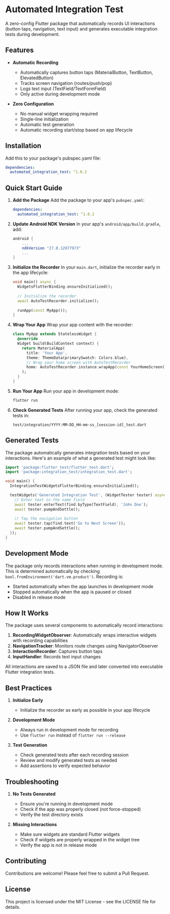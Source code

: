 # Automated Integration Test

A zero-config Flutter package that automatically records UI interactions (button taps, navigation, text input) and generates executable integration tests during development.

## Features

- **Automatic Recording**
  - Automatically captures button taps (MaterialButton, TextButton, ElevatedButton)
  - Tracks screen navigation (routes/push/pop)
  - Logs text input (TextField/TextFormField)
  - Only active during development mode

- **Zero Configuration**
  - No manual widget wrapping required
  - Single-line initialization
  - Automatic test generation
  - Automatic recording start/stop based on app lifecycle

## Installation

Add this to your package's pubspec.yaml file:

```yaml
dependencies:
  automated_integration_test: ^1.0.2
```

## Quick Start Guide

1. **Add the Package**
   Add the package to your app's `pubspec.yaml`:
   ```yaml
   dependencies:
     automated_integration_test: ^1.0.2
   ```

2. **Update Android NDK Version**
   In your app's `android/app/build.gradle`, add:
   ```gradle
   android {
       ...
       ndkVersion "27.0.12077973"
       ...
   }
   ```

3. **Initialize the Recorder**
   In your `main.dart`, initialize the recorder early in the app lifecycle:
   ```dart
   void main() async {
     WidgetsFlutterBinding.ensureInitialized();
     
     // Initialize the recorder
     await AutoTestRecorder.initialize();
     
     runApp(const MyApp());
   }
   ```

4. **Wrap Your App**
   Wrap your app content with the recorder:
   ```dart
   class MyApp extends StatelessWidget {
     @override
     Widget build(BuildContext context) {
       return MaterialApp(
         title: 'Your App',
         theme: ThemeData(primarySwatch: Colors.blue),
         // Wrap your home screen with AutoTestRecorder
         home: AutoTestRecorder.instance.wrapApp(const YourHomeScreen()),
       );
     }
   }
   ```

5. **Run Your App**
   Run your app in development mode:
   ```bash
   flutter run
   ```

6. **Check Generated Tests**
   After running your app, check the generated tests in:
   ```
   test/integration/YYYY-MM-DD_HH-mm-ss_[session-id]_test.dart
   ```

## Generated Tests

The package automatically generates integration tests based on your interactions. Here's an example of what a generated test might look like:

```dart
import 'package:flutter_test/flutter_test.dart';
import 'package:integration_test/integration_test.dart';

void main() {
  IntegrationTestWidgetsFlutterBinding.ensureInitialized();

  testWidgets('Generated Integration Test', (WidgetTester tester) async {
    // Enter text in the name field
    await tester.enterText(find.byType(TextField), 'John Doe');
    await tester.pumpAndSettle();
    
    // Tap the navigation button
    await tester.tap(find.text('Go to Next Screen'));
    await tester.pumpAndSettle();
  });
}
```

## Development Mode

The package only records interactions when running in development mode. This is determined automatically by checking `bool.fromEnvironment('dart.vm.product')`. Recording is:
- Started automatically when the app launches in development mode
- Stopped automatically when the app is paused or closed
- Disabled in release mode

## How It Works

The package uses several components to automatically record interactions:

1. **RecordingWidgetObserver**: Automatically wraps interactive widgets with recording capabilities
2. **NavigationTracker**: Monitors route changes using NavigatorObserver
3. **InteractionRecorder**: Captures button taps
4. **InputHandler**: Records text input changes

All interactions are saved to a JSON file and later converted into executable Flutter integration tests.

## Best Practices

1. **Initialize Early**
   - Initialize the recorder as early as possible in your app lifecycle

2. **Development Mode**
   - Always run in development mode for recording
   - Use `flutter run` instead of `flutter run --release`

3. **Test Generation**
   - Check generated tests after each recording session
   - Review and modify generated tests as needed
   - Add assertions to verify expected behavior

## Troubleshooting

1. **No Tests Generated**
   - Ensure you're running in development mode
   - Check if the app was properly closed (not force-stopped)
   - Verify the test directory exists

2. **Missing Interactions**
   - Make sure widgets are standard Flutter widgets
   - Check if widgets are properly wrapped in the widget tree
   - Verify the app is not in release mode

## Contributing

Contributions are welcome! Please feel free to submit a Pull Request.

## License

This project is licensed under the MIT License - see the LICENSE file for details.
